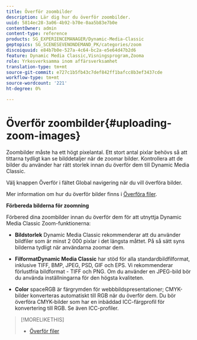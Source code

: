 ```yaml
---
title: Överför zoombilder
description: Lär dig hur du överför zoombilder.
uuid: 5814ec28-3a06-4b92-b70e-0aa5b83e7b0e
contentOwner: admin
content-type: reference
products: SG_EXPERIENCEMANAGER/Dynamic-Media-Classic
geptopics: SG_SCENESEVENONDEMAND_PK/categories/zoom
discoiquuid: e84b7b0e-527a-4c64-bc2a-e5e64d47b2d6
feature: Dynamic Media Classic,Visningsprogram,Zooma
role: Yrkesverksamma inom affärsverksamhet
translation-type: tm+mt
source-git-commit: e727c1b5fb43c7def842ff1bafcc8b3ef3437cde
workflow-type: tm+mt
source-wordcount: '221'
ht-degree: 0%

---
```



# Överför zoombilder{#uploading-zoom-images}

Zoombilder måste ha ett högt pixelantal. Ett stort antal pixlar behövs så att tittarna tydligt kan se bilddetaljer när de zoomar bilder. Kontrollera att de bilder du använder har rätt storlek innan du överför dem till Dynamic Media Classic.

Välj knappen Överför i fältet Global navigering när du vill överföra bilder.

Mer information om hur du överför bilder finns i [Överföra filer](uploading-files.md#uploading_files).

**Förbereda bilderna för zoomning**

Förbered dina zoombilder innan du överför dem för att utnyttja Dynamic Media Classic Zoom-funktionerna:

* **Bildstorlek**
Dynamic Media Classic rekommenderar att du använder bildfiler som är minst 2 000 pixlar i det längsta måttet. På så sätt syns bilderna tydligt när användarna zoomar dem.

* **FilformatDynamic Media Classic**
har stöd för alla standardbildfilformat, inklusive TIFF, BMP, JPEG, PSD, GIF och EPS. Vi rekommenderar förlustfria bildformat - TIFF och PNG. Om du använder en JPEG-bild bör du använda inställningarna för den högsta kvaliteten.

* **Color**
spaceRGB är färgrymden för webbbildspresentationer; CMYK-bilder konverteras automatiskt till RGB när du överför dem. Du bör överföra CMYK-bilder som har en inbäddad ICC-färgprofil för konvertering till RGB. Se även ICC-profiler.

>[!MORELIKETHIS]
>
>* [Överför filer](uploading-files.md#uploading_files)

